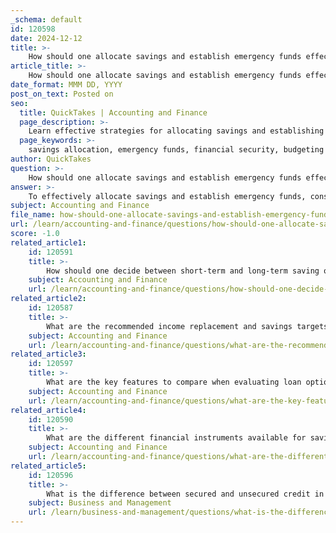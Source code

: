 ```yaml
---
_schema: default
id: 120598
date: 2024-12-12
title: >-
    How should one allocate savings and establish emergency funds effectively?
article_title: >-
    How should one allocate savings and establish emergency funds effectively?
date_format: MMM DD, YYYY
post_on_text: Posted on
seo:
  title: QuickTakes | Accounting and Finance
  page_description: >-
    Learn effective strategies for allocating savings and establishing emergency funds to enhance your financial stability and security.
  page_keywords: >-
    savings allocation, emergency funds, financial security, budgeting strategies, savings goals, separate accounts, liquidity needs, financial planning, emergency savings, building savings, flexible savings, gradual savings growth
author: QuickTakes
question: >-
    How should one allocate savings and establish emergency funds effectively?
answer: >-
    To effectively allocate savings and establish emergency funds, consider the following strategies:\n\n1. **Set a Specific Savings Goal**: Financial experts recommend saving between three to six months' worth of living expenses in your emergency fund. This amount provides a buffer against unexpected expenses such as medical bills, car repairs, or loss of income. For those with more financial responsibilities or less job security, aiming for a higher amount may be prudent.\n\n2. **Create a Budget**: Start by making a budget to identify areas where you can save more money. Understanding your spending habits will help you find opportunities to allocate funds toward your emergency savings.\n\n3. **Keep Your Emergency Fund Separate**: To avoid the temptation of using your emergency fund for non-emergency expenses, maintain it in a separate account from your other savings. This could be a high-interest savings account or a money market fund, which allows for easy access while earning some interest.\n\n4. **Determine the Right Amount**: The size of your emergency fund should reflect a realistic amount based on your financial situation. While saving $1,000 is a good starting point, aim for a figure that allows you to feel secure and comfortable.\n\n5. **Adjust as Necessary**: Your emergency fund should be flexible and adjusted as your circumstances change. For instance, if you anticipate significant life changes, such as buying a home or starting a family, you may want to save more aggressively.\n\n6. **Build Gradually**: Building an emergency fund can take time, so start small and increase your contributions as you can. Consistency is key, and even small amounts can add up over time.\n\n7. **Consider Liquidity Needs**: If you need quick access to your funds, prioritize keeping a larger portion of your savings in liquid assets, such as cash or short-term fixed-income securities.\n\nBy following these steps, you can create a robust savings strategy that not only prepares you for emergencies but also contributes to your overall financial stability and security.
subject: Accounting and Finance
file_name: how-should-one-allocate-savings-and-establish-emergency-funds-effectively.md
url: /learn/accounting-and-finance/questions/how-should-one-allocate-savings-and-establish-emergency-funds-effectively
score: -1.0
related_article1:
    id: 120591
    title: >-
        How should one decide between short-term and long-term saving options?
    subject: Accounting and Finance
    url: /learn/accounting-and-finance/questions/how-should-one-decide-between-shortterm-and-longterm-saving-options
related_article2:
    id: 120587
    title: >-
        What are the recommended income replacement and savings targets for retirement planning?
    subject: Accounting and Finance
    url: /learn/accounting-and-finance/questions/what-are-the-recommended-income-replacement-and-savings-targets-for-retirement-planning
related_article3:
    id: 120597
    title: >-
        What are the key features to compare when evaluating loan options?
    subject: Accounting and Finance
    url: /learn/accounting-and-finance/questions/what-are-the-key-features-to-compare-when-evaluating-loan-options
related_article4:
    id: 120590
    title: >-
        What are the different financial instruments available for saving, and how do they differ?
    subject: Accounting and Finance
    url: /learn/accounting-and-finance/questions/what-are-the-different-financial-instruments-available-for-saving-and-how-do-they-differ
related_article5:
    id: 120596
    title: >-
        What is the difference between secured and unsecured credit in debt management?
    subject: Business and Management
    url: /learn/business-and-management/questions/what-is-the-difference-between-secured-and-unsecured-credit-in-debt-management
---
```


&nbsp;